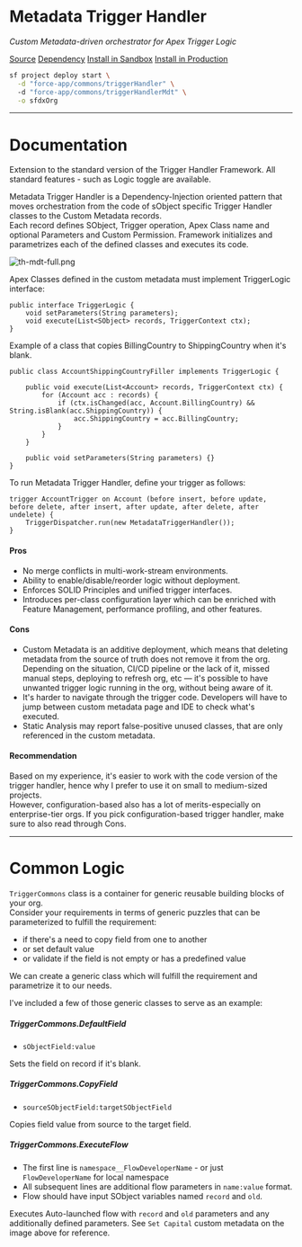 # Metadata Trigger Handler
*Custom Metadata-driven orchestrator for Apex Trigger Logic*

[Source](https://github.com/pkozuchowski/Apex-Opensource-Library/tree/master/force-app/commons/triggerHandlerMdt)
[Dependency](/apex/trigger-handler)
[Install in Sandbox](https://test.salesforce.com/packaging/installPackage.apexp?p0=04t08000000ga8uAAA)
[Install in Production](https://login.salesforce.com/packaging/installPackage.apexp?p0=04t08000000ga8uAAA)

```bash
sf project deploy start \
  -d "force-app/commons/triggerHandler" \ 
  -d "force-app/commons/triggerHandlerMdt" \
  -o sfdxOrg
```

---
# Documentation
Extension to the standard version of the Trigger Handler Framework. All standard features - such as Logic toggle are available.

Metadata Trigger Handler is a Dependency-Injection oriented pattern that moves orchestration from the code of sObject specific Trigger Handler classes to the
Custom Metadata records.  
Each record defines SObject, Trigger operation, Apex Class name and optional Parameters and Custom Permission.
Framework initializes and parametrizes each of the defined classes and executes its code.

![th-mdt-full.png](/img/th-mdt-full.png)

Apex Classes defined in the custom metadata must implement TriggerLogic interface:
```apex
public interface TriggerLogic {
	void setParameters(String parameters);
	void execute(List<SObject> records, TriggerContext ctx);
}
```

Example of a class that copies BillingCountry to ShippingCountry when it's blank.
```apex
public class AccountShippingCountryFiller implements TriggerLogic {

	public void execute(List<Account> records, TriggerContext ctx) {
		for (Account acc : records) {
			if (ctx.isChanged(acc, Account.BillingCountry) && String.isBlank(acc.ShippingCountry)) {
				acc.ShippingCountry = acc.BillingCountry;
			}
		}
	}

	public void setParameters(String parameters) {}
}
```

To run Metadata Trigger Handler, define your trigger as follows:
```apex
trigger AccountTrigger on Account (before insert, before update, before delete, after insert, after update, after delete, after undelete) {
	TriggerDispatcher.run(new MetadataTriggerHandler());
}
```

#### Pros
- No merge conflicts in multi-work-stream environments.
- Ability to enable/disable/reorder logic without deployment.
- Enforces SOLID Principles and unified trigger interfaces.
- Introduces per-class configuration layer which can be enriched with Feature Management, performance profiling, and other features.

#### Cons
- Custom Metadata is an additive deployment, which means that deleting metadata from the source of truth does not remove it from the org.
  Depending on the situation, CI/CD pipeline or the lack of it, missed manual steps, deploying to refresh org, etc — it's possible to have unwanted trigger
  logic running in the org, without being aware of it.
- It's harder to navigate through the trigger code. Developers will have to jump between custom metadata page and IDE to check what's executed.
- Static Analysis may report false-positive unused classes, that are only referenced in the custom metadata.

#### Recommendation
Based on my experience, it's easier to work with the code version of the trigger handler, hence why I prefer to use it on small to medium-sized projects.  
However, configuration-based also has a lot of merits-especially on enterprise-tier orgs. If you pick configuration-based trigger handler, make sure to also
read through Cons.


---
# Common Logic
`TriggerCommons` class is a container for generic reusable building blocks of your org.  
Consider your requirements in terms of generic puzzles that can be parameterized to fulfill the requirement:
- if there's a need to copy field from one to another
- or set default value
- or validate if the field is not empty or has a predefined value

We can create a generic class which will fulfill the requirement and parametrize it to our needs.

I've included a few of those generic classes to serve as an example:

##### TriggerCommons.DefaultField
- `sObjectField:value`

Sets the field on record if it's blank.

##### TriggerCommons.CopyField
- `sourceSObjectField:targetSObjectField`

Copies field value from source to the target field.

##### TriggerCommons.ExecuteFlow
- The first line is `namespace__FlowDeveloperName` - or just `FlowDeveloperName` for local namespace
- All subsequent lines are additional flow parameters in `name:value` format.
- Flow should have input SObject variables named `record` and `old`.

Executes Auto-launched flow with `record` and `old` parameters and any additionally defined parameters.
See `Set Capital` custom metadata on the image above for reference.